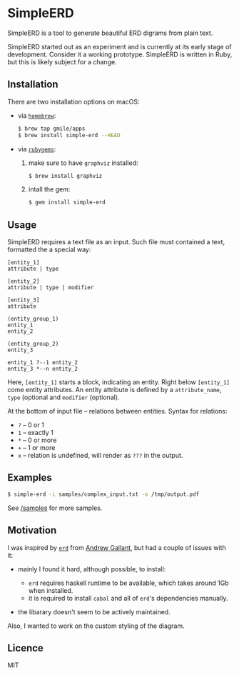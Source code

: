 # SimpleERD

SimpleERD is a tool to generate beautiful ERD digrams from plain text.

SimpleERD started out as an experiment and is currently at its early stage of development. Consider it a working prototype. SimpleERD is written in Ruby, but this is likely subject for a change.

## Installation

There are two installation options on macOS:

* via [`homebrew`](https://brew.sh):

  ```bash
  $ brew tap gmile/apps
  $ brew install simple-erd --HEAD
  ```

* via [`rubygems`](https://rubygems.org):

  1. make sure to have `graphviz` installed:

      ```bash
      $ brew install graphviz
      ```

  2. intall the gem:

      ```bash
      $ gem install simple-erd
      ```

## Usage

SimpleERD requires a text file as an input. Such file must contained a text, formatted the a special way:

```
[entity_1]
attribute | type

[entity_2]
attribute | type | modifier

[entity_3]
attribute

(entity_group_1)
entity_1
entity_2

(entity_group_2)
entity_3

entity_1 ?--1 entity_2
entity_3 *--n entity_2
```

Here, `[entity_1]` starts a block, indicating an entity. Right below `[entity_1]` come entity attributes. An entity attribute is defined by a `attribute_name`, `type` (optional and `modifier` (optional).

At the bottom of input file – relations between entities. Syntax for relations:

* `?` – 0 or 1
* `1` – exactly 1
* `*` – 0 or more
* `+` – 1 or more
* `x` – relation is undefined, will render as `???` in the output.

## Examples

```bash
$ simple-erd -i samples/complex_input.txt -o /tmp/output.pdf
```

See [/samples](/samples) for more samples.

## Motivation

I was inspired by [`erd`](https://github.com/BurntSushi/erd) from [Andrew Gallant](https://github.com/BurntSushi), but had a couple of issues with it:

* mainly I found it hard, although possible, to install:

  * `erd` requires haskell runtime to be available, which takes around 1Gb when installed.
  * it is required to install `cabal` and all of `erd`'s dependencies manually.

* the libarary doesn't seem to be actively maintained.

Also, I wanted to work on the custom styling of the diagram.

## Licence

MIT
